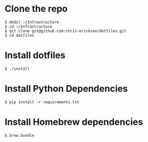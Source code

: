 # Clone the repo

    $ mkdir ~/Infrastructure
    $ cd ~/Infrastructure
    $ git clone git@github.com:chris-erickson/dotfiles.git
    $ cd dotfiles

# Install dotfiles

    $ ./install

# Install Python Dependencies

    $ pip install -r requirements.txt

# Install Homebrew dependencies

    $ brew bundle
